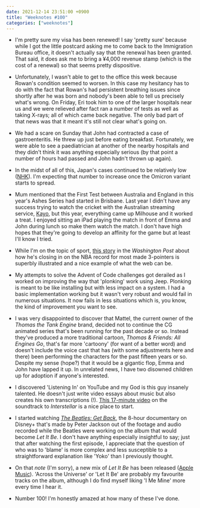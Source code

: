```yaml
---
date: 2021-12-14 23:51:00 +0900
title: "Weeknotes #100"
categories: ["weeknotes"]
---
```


- I'm pretty sure my visa has been renewed! I say 'pretty sure' because while I got the little postcard asking me to come back to the Immigration Bureau office, it doesn't actually say that the renewal has been granted. That said, it does ask me to bring a ¥4,000 revenue stamp (which is the cost of a renewal) so that seems pretty dispositive.

- Unfortunately, I wasn't able to get to the office this week because Rowan's condition seemed to worsen. In this case my hesitancy has to do with the fact that Rowan's had persistent breathing issues since shortly after he was born and nobody's been able to tell us precisely what's wrong. On Friday, Eri took him to one of the larger hospitals near us and we were relieved after fact ran a number of tests as well as taking X-rays; all of which came back negative. The only bad part of that news was that it meant it's still not clear what's going on.

- We had a scare on Sunday that John had contracted a case of gastroenteritis. He threw up just before eating breakfast. Fortunately, we were able to see a paediatrician at another of the nearby hospitals and they didn't think it was anything especially serious (by that point a number of hours had passed and John hadn't thrown up again).

- In the midst of all of this, Japan's cases continued to be relatively low ([NHK](https://www3.nhk.or.jp/nhkworld/en/news/20211212_18/)). I'm expecting that number to increase once the Omicron variant starts to spread.

- Mum mentioned that the First Test between Australia and England in this year's Ashes Series had started in Brisbane. Last year I didn't have any success trying to watch the cricket with the Australian streaming service, [Kayo](https://kayosports.com.au/), but this year, everything came up Milhouse and it worked a treat. I enjoyed sitting an iPad playing the match in front of Emma and John during lunch so make them watch the match. I don't have high hopes that they're going to develop an affinity for the game but at least I'll know I tried.

- While I'm on the topic of sport, [this story](https://www.washingtonpost.com/sports/interactive/2021/stephen-curry-three-point-record/) in the _Washington Post_ about how he's closing in on the NBA record for most made 3-pointers is superbly illustrated and a nice example of what the web can be.

- My attempts to solve the Advent of Code challenges got derailed as I worked on improving the way that 'plonking' work using Jeep. Plonking is meant to be like installing but with less impact on a system. I had a basic implementation working but it wasn't very robust and would fail in numerous situations. It now fails in less situations which is, you know, the kind of improvement you want to see.

- I was very disappointed to discover that Mattel, the current owner of the _Thomas the Tank Engine_ brand, decided not to continue the CG animated series that's been running for the past decade or so. Instead they've produced a more traditional cartoon, _Thomas & Friends: All Engines Go_, that's far more 'cartoony' (for want of a better word) and doesn't include the voice cast that has (with some adjustments here and there) been performing the characters for the past fifteen years or so. Despite my sense (hope?) that it would be a gigantic flop, Emma and John have lapped it up. In unrelated news, I have two disowned children up for adoption if anyone's interested.

- I discovered 'Listening In' on YouTube and my God is this guy insanely talented. He doesn't just write video essays about music but also creates his own transcriptions (!). [This 17-minute video](https://youtu.be/n6HtAu0fNQ4) on the soundtrack to _Interstellar_ is a nice place to start.

- I started watching [_The Beatles: Get Back_](https://disneyplus.com/series/the-beatles-get-back/7DcWEeWVqrkE), the 8-hour documentary on Disney+ that's made by Peter Jackson out of the footage and audio recorded while the Beatles were working on the album that would become _Let It Be_. I don't have anything especially insightful to say; just that after watching the first episode, I appreciate that the question of who was to 'blame' is more complex and less susceptible to a straightforward explanation like 'Yoko' than I previously thought.

- On that _note_ (I'm sorry), a new mix of _Let It Be_ has been released ([Apple Music](https://music.apple.com/us/album/let-it-be-2021-mix/1582219768)). 'Across the Universe' or 'Let It Be' are probably my favourite tracks on the album, although I do find myself liking 'I Me Mine' more every time I hear it.

- Number 100! I'm honestly amazed at how many of these I've done.

